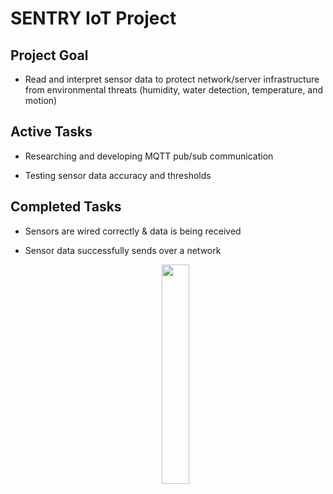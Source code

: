 # SENTRY IoT Project
## Project Goal

- Read and interpret sensor data to protect network/server infrastructure from environmental
threats (humidity, water detection, temperature, and motion)

## Active Tasks

- Researching and developing MQTT pub/sub communication

- Testing sensor data accuracy and thresholds

## Completed Tasks

- Sensors are wired correctly & data is being received

- Sensor data successfully sends over a network

  <p align="center">
    <img src = "https://github.com/user-attachments/assets/2cf6b859-83e3-4393-9b55-9211180e5ec8" width="30%" height="auto" >
  </p>

